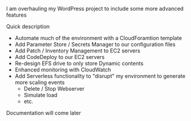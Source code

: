 I am overhauling my WordPress project to include some more advanced features

Quick description

* Automate much of the environment with a CloudForamtion template
* Add Parameter Store / Secrets Manager to our configuration files
* Add Patch / Inventory Management to EC2 servers
* Add CodeDeploy to our EC2 servers
* Re-design EFS drive to only store Dynamic contents
* Enhanced monitoring with CloudWatch
* Add Serverless functionality to "disrupt" my environment to generate more scaling events
  * Delete / Stop Webserver
  * Simulate load
  * etc.

Documentation will come later
